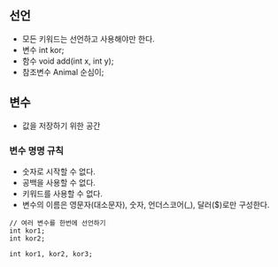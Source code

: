 ## 선언
* 모든 키워드는 선언하고 사용해야만 한다.
* 변수 int kor;
* 함수 void add(int x, int y);
* 참조변수 Animal 순심이;

## 변수
* 값을 저장하기 위한 공간

### 변수 명명 규칙
* 숫자로 시작할 수 없다.
* 공백을 사용할 수 없다.
* 키워드를 사용할 수 없다.
* 변수의 이름은 영문자(대소문자), 숫자, 언더스코어(_), 달러($)로만 구성한다.

~~~
// 여러 변수를 한번에 선언하기
int kor1;
int kor2;

int kor1, kor2, kor3;
~~~
